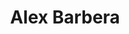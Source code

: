 ---
layout: member
title: Alex Barbera
position: Associate Computational Biologist
email: abarbera@broadinstitute.org 
github:
image: /images/team/blank-profile-pic.png
cv:
---